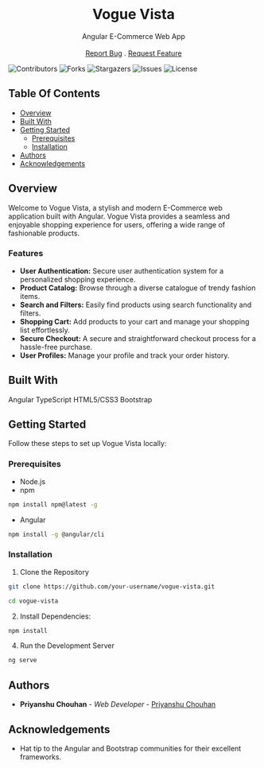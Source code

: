 <br/>
<p align="center">
  <h1 align="center">Vogue Vista</h1>

  <p align="center">
     Angular E-Commerce Web App
    <br/>
    <br/>
    <a href="https://github.com/priynshuchouhn/VogueVista/issues">Report Bug</a>
    .
    <a href="https://github.com/priynshuchouhn/VogueVista/issues">Request Feature</a>
  </p>
</p>

![Contributors](https://img.shields.io/github/contributors/priynshuchouhn/VogueVista?color=dark-green) ![Forks](https://img.shields.io/github/forks/priynshuchouhn/VogueVista?style=social) ![Stargazers](https://img.shields.io/github/stars/priynshuchouhn/VogueVista?style=social) ![Issues](https://img.shields.io/github/issues/priynshuchouhn/VogueVista) ![License](https://img.shields.io/github/license/priynshuchouhn/VogueVista) 

## Table Of Contents

* [Overview](#overview)
* [Built With](#built-with)
* [Getting Started](#getting-started)
  * [Prerequisites](#prerequisites)
  * [Installation](#installation)
* [Authors](#authors)
* [Acknowledgements](#acknowledgements)

## Overview

Welcome to Vogue Vista, a stylish and modern E-Commerce web application built with Angular. Vogue Vista provides a seamless and enjoyable shopping experience for users, offering a wide range of fashionable products.

### Features

* **User Authentication:** Secure user authentication system for a personalized shopping experience.
* **Product Catalog:** Browse through a diverse catalogue of trendy fashion items.
* **Search and Filters:** Easily find products using search functionality and filters.
* **Shopping Cart:** Add products to your cart and manage your shopping list effortlessly.
* **Secure Checkout:** A secure and straightforward checkout process for a hassle-free purchase.
* **User Profiles:** Manage your profile and track your order history.


## Built With

Angular
TypeScript
HTML5/CSS3
Bootstrap


## Getting Started

Follow these steps to set up Vogue Vista locally:

### Prerequisites

* Node.js
* npm

```sh
npm install npm@latest -g
```
* Angular
```sh
npm install -g @angular/cli
```


### Installation

1. Clone the Repository

```sh
git clone https://github.com/your-username/vogue-vista.git

cd vogue-vista
```

2. Install Dependencies:

```sh
npm install
```

4. Run the Development Server

```sh
ng serve
```

## Authors

* **Priyanshu Chouhan** - *Web Developer* - [Priyanshu Chouhan](https://github.com/priynshuchouhn/)

## Acknowledgements

* Hat tip to the Angular and Bootstrap communities for their excellent frameworks.
